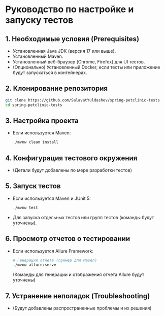 # Руководство по настройке и запуску тестов

## 1. Необходимые условия (Prerequisites)

- Установленная Java JDK (версия 17 или выше).
- Установленный Maven.
- Установленный веб-браузер (Chrome, Firefox) для UI тестов.
- (Опционально) Установленный Docker, если тесты или приложение будут запускаться в контейнерах.

## 2. Клонирование репозитория

```bash
git clone https://github.com/SalavatYuldashev/spring-petclinic-tests
cd spring-petclinic-tests
```

## 3. Настройка проекта

- Если используется Maven:
  ```bash
  ./mvnw clean install
  ```

## 4. Конфигурация тестового окружения

- (Детали будут добавлены по мере разработки тестов)

## 5. Запуск тестов

- Если используется Maven и JUnit 5:
  ```bash
  ./mvnw test
  ```

- Для запуска отдельных тестов или групп тестов (команды будут уточнены).

## 6. Просмотр отчетов о тестировании

- Если используется Allure Framework:
  ```bash
  # Генерация отчета (пример для Maven)
  ./mvnw allure:serve
  ```
  (Команды для генерации и отображения отчета Allure будут уточнены)

## 7. Устранение неполадок (Troubleshooting)

- (Будут добавлены распространенные проблемы и их решения) 